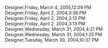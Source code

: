 ﻿Designer,Friday, March 4, 2005,12:09 PM  Designer,Friday, April 2, 2004,3:36 PM  Designer,Friday, April 2, 2004,3:13 PM  Designer,Friday, April 2, 2004,3:13 PM  Designer,Wednesday, March 31, 2004,4:21 PM  Designer,Wednesday, March 31, 2004,1:25 PM  Designer,Tuesday, March 30, 2004,10:37 PM